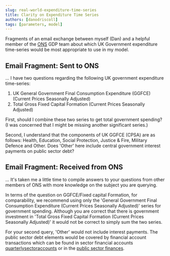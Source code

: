 ```yaml
---
slug: real-world-expenditure-time-series
title: Clarity on Expenditure Time Series
authors: [danodriscoll]
tags: [parameters, model]
---
```


Fragments of an email exchange between myself (Dan) and a helpful member of the [ONS](https://www.ons.gov.uk/) GDP team about which UK Government expenditure time-series would be most appropriate to use in my model.

<!--truncate-->

## Email Fragment: Sent to ONS

... I have two questions regarding the following UK government expenditure time-series:

1. UK General Government Final Consumption Expenditure (GGFCE) (Current Prices Seasonally Adjusted)
2. Total Gross Fixed Capital Formation (Current Prices Seasonally Adjusted)

First, should I combine these two series to get total government spending? (I was concerned that I might be missing another significant series.) 

Second, I understand that the components of UK GGFCE (CPSA) are as follows: Health, Education, Social Protection, Justice & Fire, Military Defence and Other. Does 'Other' here include central government interest payments on public sector debt?

## Email Fragment: Received from ONS

... It's taken me a little time to compile answers to your questions from other members of ONS with more knowledge on the subject you are querying.

In terms of the question on GGFCE/Fixed capital Formation, for comparability, we recommend using only the 'General Government Final Consumption Expenditure (Current Prices Seasonally Adjusted)' series for government spending. Although you are correct that there is government investment in 'Total Gross Fixed Capital Formation (Current Prices Seasonally Adjusted)' it would not be correct to simply sum the two series.

For your second query, 'Other' would not include interest payments. The public sector debt elements would be covered by financial account transactions which can be found in sector financial accounts [quarterlysectoraccounts](https://www.ons.gov.uk/economy/nationalaccounts/uksectoraccounts/bulletins/quarterlysectoraccounts/apriltojune2023) or in the [public sector finances](https://www.ons.gov.uk/economy/governmentpublicsectorandtaxes/publicsectorfinance/bulletins/publicsectorfinances/september2023).
